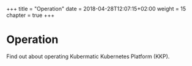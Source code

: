 +++
title = "Operation"
date = 2018-04-28T12:07:15+02:00
weight = 15
chapter = true
+++

# Operation

Find out about operating Kubermatic Kubernetes Platform (KKP).
